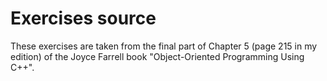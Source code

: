 # Exercises source 
These exercises are taken from the final part of Chapter 5 (page 215 in my edition) of the Joyce Farrell book "Object-Oriented Programming Using C++". 